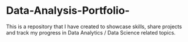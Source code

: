 # Data-Analysis-Portfolio-
This is a repository that I have created to showcase skills, share projects and track my progress in Data Analytics / Data Science related topics.
